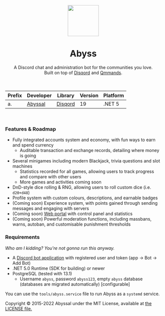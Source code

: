 <div align="center">
  <img width="100" height="100" src="https://d.lu.je/avatar/679925967153922055" />
  <h1>Abyss </h1>
A Discord chat and administration bot for the communities you love. <br />
Built on top of <a href="https://github.com/Quahu/Disqord">Disqord</a> and <a href="https://github.com/Quahu/Qmmands">Qmmands</a>. <br /> 

<br />
<br />
  
| Prefix | Developer |  Library | Version | Platform |
|-|-|-|-|-|
| a. | [Abyssal](https://github.com/jacksonrakena) | [Disqord](https://github.com/Quahu/Disqord)  | 19 | .NET 5 |

<br />
</div>

### Features & Roadmap
- Fully integrated accounts system and economy, with fun ways to earn and spend currency
  - Auditable transaction and exchange records, detailing where money is going
- Several minigames including modern Blackjack, trivia questions and slot machines
  - Statistics recorded for all games, allowing users to track progress and compare with other users
  - More games and activities coming soon
- DnD-style dice rolling & RNG, allowing users to roll custom dice (i.e. `d20+d48`)
- Profile system with custom colours, descriptions, and earnable badges
- (Coming soon) Experience system, with points gained through sending messages and engaging with servers
- (Coming soon) [Web portal](https://bot.abyssal.gg) with control panel and statistics
- (Coming soon) Powerful moderation functions, including massbans, warns, autoban, and customisable punishment thresholds 

  
### Requirements
*Who am I kidding? You're not gonna run this anyway.*
- A [Discord bot application](https://discordapp.com/developers/applications/) with registered user and token (app -> Bot -> Add Bot)
- .NET 5.0 Runtime (SDK for building) or newer
- PostgreSQL (tested with 13.1)
    - Username `abyss`, password `abyss123`, empty `abyss` database (databases are migrated automatically) [configurable]

You can use the `tools/abyss.service` file to run Abyss as a `systemd` service. 

Copyright &copy; 2015-2022 Abyssal under the MIT License, available at [the LICENSE file.](LICENSE.md)  
